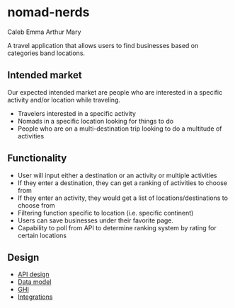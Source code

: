 # nomad-nerds

Caleb
Emma
Arthur
Mary

A travel application that allows users to find businesses based on categories band locations.

## Intended market

Our expected intended market are people who are interested in a specific activity and/or location while traveling.

* Travelers interested in a specific activity
* Nomads in a specific location looking for things to do
* People who are on a multi-destination trip looking to do a multitude of activities

## Functionality

* User will input either a destination or an activity or multiple activities
* If they enter a destination, they can get a ranking of activities to choose from
* If they enter an activity, they would get a list of locations/destinations to choose from
* Filtering function specific to location (i.e. specific continent)
* Users can save businesses under their favorite page. 
* Capability to poll from API to determine ranking system by rating for certain locations

## Design
* [API design](docs/apis.md)
* [Data model](docs/data-model.md)
* [GHI](docs/ghi.md)
* [Integrations](docs/integrations.md)